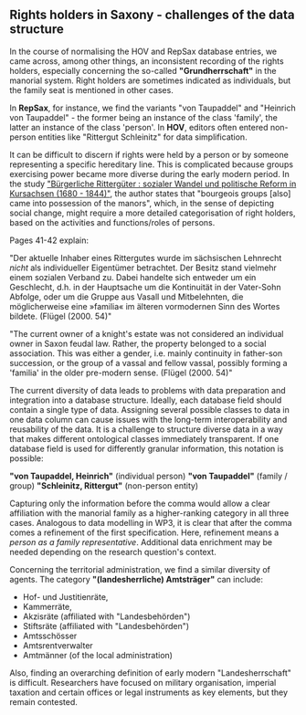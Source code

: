 ## Rights holders in Saxony - challenges of the data structure

In the course of normalising the HOV and RepSax database entries, we came across, among other things, an inconsistent recording of the rights holders, especially concerning the so-called **"Grundherrschaft"** in the manorial system. Right holders are sometimes indicated as individuals, but the family seat is mentioned in other cases. 

In **RepSax**, for instance, we find the variants "von Taupaddel" and "Heinrich von Taupaddel" - the former being an instance of the class 'family', the latter an instance of the class 'person'. In **HOV**, editors often entered non-person entities like "Rittergut Schleinitz" for data simplification.

It can be difficult to discern if rights were held by a person or by someone representing a specific hereditary line. This is complicated because groups exercising power became more diverse during the early modern period. In the study ["Bürgerliche Rittergüter : sozialer Wandel und politische Reform in Kursachsen (1680 - 1844)"](https://digi20.digitale-sammlungen.de/de/fs1/object/display/bsb00056061_00147.html), the author states that "bourgeois groups [also] came into possession of the manors", which, in the sense of depicting social change, might require a more detailed categorisation of right holders, based on the activities and functions/roles of persons.

Pages 41-42 explain: 

"Der aktuelle Inhaber eines Rittergutes wurde im sächsischen Lehnrecht *nicht* als individueller Eigentümer betrachtet. Der Besitz stand vielmehr einem sozialen Verband zu. Dabei handelte sich entweder um ein Geschlecht, d.h. in der Hauptsache um die Kontinuität in der Vater-Sohn Abfolge, oder um die Gruppe aus Vasall und Mitbelehnten, die möglicherweise eine »familia« im älteren vormodernen Sinn des Wortes bildete. (Flügel (2000. 54)"

"The current owner of a knight's estate was not considered an individual owner in Saxon feudal law. Rather, the property belonged to a social association. This was either a gender, i.e. mainly continuity in father-son succession, or the group of a vassal and fellow vassal, possibly forming a 'familia' in the older pre-modern sense. (Flügel (2000. 54)"

The current diversity of data leads to problems with data preparation and integration into a database structure. Ideally, each database field should contain a single type of data. Assigning several possible classes to data in one data column can cause issues with the long-term interoperability and reusability of the data. It is a challenge to structure diverse data in a way that makes different ontological classes immediately transparent. If one database field is used for differently granular information, this notation is possible:

**"von Taupaddel, Heinrich"** (individual person)
**"von Taupaddel"** (family / group)
**"Schleinitz, Rittergut"** (non-person entity)

Capturing only the information before the comma would allow a clear affiliation with the manorial family as a higher-ranking category in all three cases. Analogous to data modelling in WP3, it is clear that after the comma comes a refinement of the first specification. Here, refinement means a *person as a family representative*. Additional data enrichment may be needed depending on the research question's context.

Concerning the territorial administration, we find a similar diversity of agents. The category **"(landesherrliche) Amtsträger"** can include:
- Hof- und Justitienräte,
- Kammerräte,
- Akzisräte (affiliated with "Landesbehörden")
- Stiftsräte (affiliated with "Landesbehörden")
- Amtsschösser
- Amtsrentverwalter
- Amtmänner (of the local administration)

Also, finding an overarching definition of early modern "Landesherrschaft" is difficult. Researchers have focused on military organisation, imperial taxation and certain offices or legal instruments as key elements, but they remain contested. 
